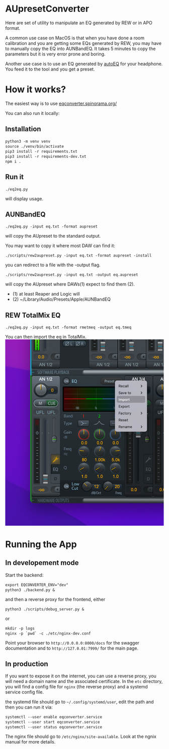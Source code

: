 # AUpresetConverter

Here are set of utility to manipulate an EQ generated by REW or in APO
format.

A common use case on MacOS is that when you have done a room calibration and
you are getting some EQs generated by REW, you may have to manually
copy the EQ into AUNBandEQ. It takes 5 minutes to copy the parameters
but it is very error prone and boring.

Another use case is to use an EQ generated by
[autoEQ](https://github.com/jaakkopasanen/AutoEq/tree/master/results)
for your headphone. You feed it to the tool and you get a preset.

# How it works?

The easiest way is to use <a href="https://eqconverter.spinorama.org/">eqconverter.spinorama.org/</a>

You can also run it locally:

## Installation

```
python3 -m venv venv
source ./venv/bin/activate
pip3 install -r requirements.txt
pip3 install -r requirements-dev.txt
npm i .
```

## Run it

```
./eq2eq.py
```
will display usage.

## AUNBandEQ
```
./eq2eq.py -input eq.txt -format aupreset
```
will copy the AUpreset to the standard output.

You may want to copy it where most DAW can find it:

```
./scripts/rew2aupreset.py -input eq.txt -format aupreset -install
```

you can redirect to a file with the -output flag.

```
./scripts/rew2aupreset.py -input eq.txt -output eq.aupreset
```

will copy the AUpreset where DAWs(1) expect to find them (2).

- (1) at least Reaper and Logic will
- (2) ~/Library/Audio/Presets/Apple/AUNBandEQ

## REW TotalMix EQ
```
./eq2eq.py -input eq.txt -format rmetmeq -output eq.tmeq
```
You can then import the eq in TotalMix.
![RME: how to import eq in a channel](/assets/totalmix-how-to-import-channel.png)

# Running the App

## In developement mode

Start the backend:
```
export EQCONVERTER_ENV="dev"
python3 ./backend.py &
```
and then a reverse proxy for the frontend, either
```
python3 ./scripts/debug_server.py &
```
or
```
mkdir -p logs
nginx -p `pwd` -c ./etc/nginx-dev.conf
```

Point your browser to `http://0.0.0.0:8000/docs` for the swagger documentation and to `http://127.0.01:7999/` for the main page.


## In production

If you want to expose it on the internet, you can use a reverse proxy, you will need a domain name and the associated certificate.
In the `etc` directory, you will find a config file for `nginx` (the reverse proxy) and a systemd service config file.

the systemd file should go to `~/.config/systemd/user`, edit the path and then you can run it via:

```
systemctl --user enable eqconverter.service
systemctl --user start eqconverter.service
systemctl --user status eqconverter.service
```

The nginx file should go to `/etc/nginx/site-available`. Look at the ngnix manual for more details.



